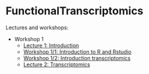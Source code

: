 # FunctionalTranscriptomics



Lectures and workshops:


 * Workshop 1
   * [Lecture 1: Introduction](Lectures/lecture_01_introduction/weiner_functional_transcriptomics_01.html)
   * [Workshop 1/1: Introduction to R and Rstudio](Workshops/workshop_1_1/weiner_functional_transcriptomics_workshop_1_1.html)
   * [Workshop 1/2: Introduction transcriptomics](Workshops/workshop_1_2/weiner_functional_transcriptomics_workshop_1_2.html)
   * [Lecture 2: Transcriptomics](Lectures/lecture_02_transcriptomics/weiner_functional_transcriptomics_02.html)
